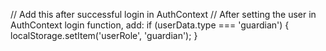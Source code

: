 // Add this after successful login in AuthContext
// After setting the user in AuthContext login function, add:
if (userData.type === 'guardian') {
  localStorage.setItem('userRole', 'guardian');
}
